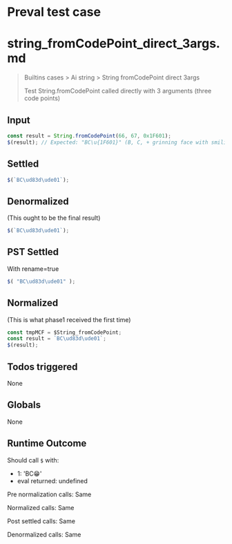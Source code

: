 # Preval test case

# string_fromCodePoint_direct_3args.md

> Builtins cases > Ai string > String fromCodePoint direct 3args
>
> Test String.fromCodePoint called directly with 3 arguments (three code points)

## Input

`````js filename=intro
const result = String.fromCodePoint(66, 67, 0x1F601);
$(result); // Expected: "BC\u{1F601}" (B, C, + grinning face with smiling eyes)
`````


## Settled


`````js filename=intro
$(`BC\ud83d\ude01`);
`````


## Denormalized
(This ought to be the final result)

`````js filename=intro
$(`BC\ud83d\ude01`);
`````


## PST Settled
With rename=true

`````js filename=intro
$( "BC\ud83d\ude01" );
`````


## Normalized
(This is what phase1 received the first time)

`````js filename=intro
const tmpMCF = $String_fromCodePoint;
const result = `BC\ud83d\ude01`;
$(result);
`````


## Todos triggered


None


## Globals


None


## Runtime Outcome


Should call `$` with:
 - 1: 'BC😁'
 - eval returned: undefined

Pre normalization calls: Same

Normalized calls: Same

Post settled calls: Same

Denormalized calls: Same
